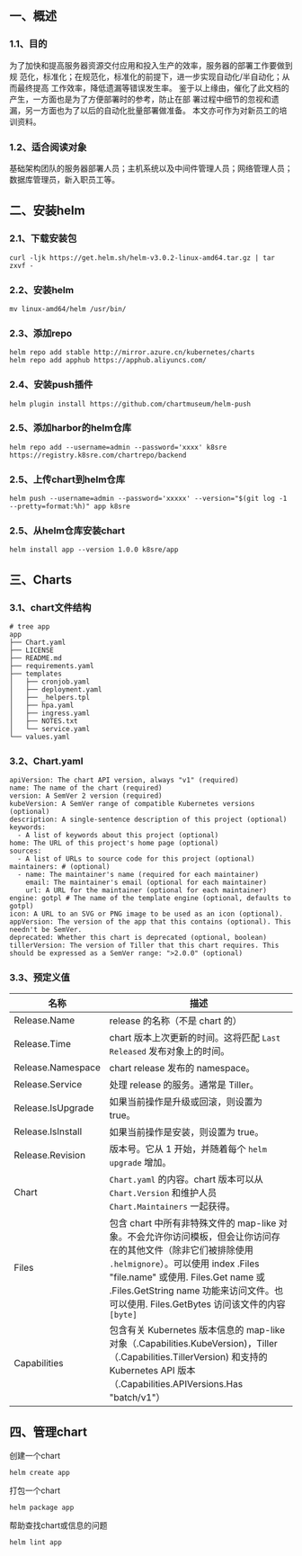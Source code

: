 ## 一、概述

### 1.1、目的

为了加快和提高服务器资源交付应用和投入生产的效率，服务器的部署工作要做到规
范化，标准化；在规范化，标准化的前提下，进一步实现自动化/半自动化；从而最终提高
工作效率，降低遗漏等错误发生率。
鉴于以上缘由，催化了此文档的产生，一方面也是为了方便部署时的参考，防止在部
署过程中细节的忽视和遗漏，另一方面也为了以后的自动化批量部署做准备。
本文亦可作为对新员工的培训资料。

### 1.2、适合阅读对象

基础架构团队的服务器部署人员；主机系统以及中间件管理人员；网络管理人员；数据库管理员，新入职员工等。



## 二、安装helm

### 2.1、下载安装包

```
curl -ljk https://get.helm.sh/helm-v3.0.2-linux-amd64.tar.gz | tar zxvf -
```
### 2.2、安装helm

```
mv linux-amd64/helm /usr/bin/
```

### 2.3、添加repo

```
helm repo add stable http://mirror.azure.cn/kubernetes/charts
helm repo add apphub https://apphub.aliyuncs.com/
```

### 2.4、安装push插件

```
helm plugin install https://github.com/chartmuseum/helm-push
```

### 2.5、添加harbor的helm仓库

```
helm repo add --username=admin --password='xxxx' k8sre https://registry.k8sre.com/chartrepo/backend
```

### 2.5、上传chart到helm仓库

```
helm push --username=admin --password='xxxxx' --version="$(git log -1 --pretty=format:%h)" app k8sre
```

### 2.5、从helm仓库安装chart

```
helm install app --version 1.0.0 k8sre/app
```



## 三、Charts

### 3.1、chart文件结构

```
# tree app
app
├── Chart.yaml
├── LICENSE
├── README.md
├── requirements.yaml
├── templates
│   ├── cronjob.yaml
│   ├── deployment.yaml
│   ├── _helpers.tpl
│   ├── hpa.yaml
│   ├── ingress.yaml
│   ├── NOTES.txt
│   └── service.yaml
└── values.yaml
```

### 3.2、Chart.yaml

```
apiVersion: The chart API version, always "v1" (required)
name: The name of the chart (required)
version: A SemVer 2 version (required)
kubeVersion: A SemVer range of compatible Kubernetes versions (optional)
description: A single-sentence description of this project (optional)
keywords:
  - A list of keywords about this project (optional)
home: The URL of this project's home page (optional)
sources:
  - A list of URLs to source code for this project (optional)
maintainers: # (optional)
  - name: The maintainer's name (required for each maintainer)
    email: The maintainer's email (optional for each maintainer)
    url: A URL for the maintainer (optional for each maintainer)
engine: gotpl # The name of the template engine (optional, defaults to gotpl)
icon: A URL to an SVG or PNG image to be used as an icon (optional).
appVersion: The version of the app that this contains (optional). This needn't be SemVer.
deprecated: Whether this chart is deprecated (optional, boolean)
tillerVersion: The version of Tiller that this chart requires. This should be expressed as a SemVer range: ">2.0.0" (optional)
```

### 3.3、预定义值

| 名称              | 描述                                                         |
| ----------------- | ------------------------------------------------------------ |
| Release.Name      | release 的名称（不是 chart 的）                              |
| Release.Time      | chart 版本上次更新的时间。这将匹配 `Last Released` 发布对象上的时间。 |
| Release.Namespace | chart release 发布的 namespace。                             |
| Release.Service   | 处理 release 的服务。通常是 Tiller。                         |
| Release.IsUpgrade | 如果当前操作是升级或回滚，则设置为 true。                    |
| Release.IsInstall | 如果当前操作是安装，则设置为 true。                          |
| Release.Revision  | 版本号。它从 1 开始，并随着每个 `helm upgrade` 增加。        |
| Chart             | `Chart.yaml` 的内容。chart 版本可以从 `Chart.Version` 和维护人员 `Chart.Maintainers` 一起获得。 |
| Files             | 包含 chart 中所有非特殊文件的 map-like 对象。不会允许你访问模板，但会让你访问存在的其他文件（除非它们被排除使用 `.helmignore`）。可以使用 index .Files "file.name" 或使用. Files.Get name 或 .Files.GetString name 功能来访问文件。也可以使用. Files.GetBytes 访问该文件的内容 `[byte]` |
| Capabilities      | 包含有关 Kubernetes 版本信息的 map-like 对象（.Capabilities.KubeVersion)，Tiller（.Capabilities.TillerVersion) 和支持的 Kubernetes API 版本（.Capabilities.APIVersions.Has "batch/v1"） |



## 四、管理chart

创建一个chart

```
helm create app
```

打包一个chart

```
helm package app
```

帮助查找chart或信息的问题

```
helm lint app
```

